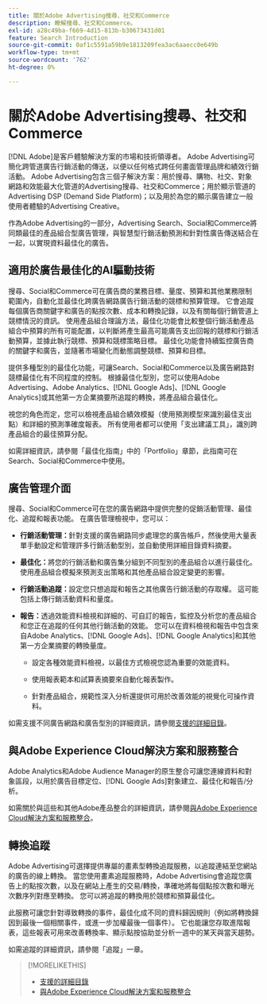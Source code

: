 ```yaml
---
title: 關於Adobe Advertising搜尋、社交和Commerce
description: 瞭解搜尋、社交和Commerce。
exl-id: a28c49ba-f669-4d15-813b-b30673431d01
feature: Search Introduction
source-git-commit: 0af1c5591a59b9e1813209fea3ac6aaecc0e649b
workflow-type: tm+mt
source-wordcount: '762'
ht-degree: 0%

---
```


# 關於Adobe Advertising搜尋、社交和Commerce

[!DNL Adobe]是客戶體驗解決方案的市場和技術領導者。 Adobe Advertising可簡化跨管道廣告行銷活動的傳送，以便以任何格式跨任何畫面管理品牌和績效行銷活動。 Adobe Advertising包含三個子解決方案：用於搜尋、購物、社交、對象網路和效能最大化管道的Advertising搜尋、社交和Commerce；用於顯示管道的Advertising DSP (Demand Side Platform)；以及用於為您的顯示廣告建立一般使用者體驗的Advertising Creative。

作為Adobe Advertising的一部分，Advertising Search、Social和Commerce將同類最佳的產品組合型廣告管理，與智慧型行銷活動預測和針對性廣告傳送結合在一起，以實現資料最佳化的廣告。

## 適用於廣告最佳化的AI驅動技術

搜尋、Social和Commerce可在廣告商的業務目標、量度、預算和其他業務限制範圍內，自動化並最佳化跨廣告網路廣告行銷活動的競標和預算管理。 它會追蹤每個廣告商關鍵字和廣告的點按次數、成本和轉換記錄，以及有關每個行銷管道上競標情況的資訊。 使用產品組合理論方法，最佳化功能會比較整個行銷活動產品組合中預算的所有可能配置，以判斷將產生最高可能廣告支出回報的競標和行銷活動預算，並據此執行競標、預算和競標策略目標。 最佳化功能會持續監控廣告商的關鍵字和廣告，並隨著市場變化而動態調整競標、預算和目標。

提供多種型別的最佳化功能，可讓Search、Social和Commerce以及廣告網路對競標最佳化有不同程度的控制。 根據最佳化型別，您可以使用Adobe Advertising、Adobe Analytics、[!DNL Google Ads]、[!DNL Google Analytics]或其他第一方企業摘要所追蹤的轉換，將產品組合最佳化。

視您的角色而定，您可以檢視產品組合績效模擬（使用預測模型來識別最佳支出點）和詳細的預測準確度報表。 所有使用者都可以使用「支出建議工具」，識別跨產品組合的最佳預算分配。

如需詳細資訊，請參閱「最佳化指南」中的「Portfolio」章節，此指南可在Search、Social和Commerce中使用。

## 廣告管理介面

搜尋、Social和Commerce可在您的廣告網路中提供完整的促銷活動管理、最佳化、追蹤和報表功能。 在廣告管理檢視中，您可以：

* **行銷活動管理：**&#x200B;針對支援的廣告網路同步處理您的廣告帳戶，然後使用大量表單手動設定和管理許多行銷活動型別，並自動使用詳細目錄資料摘要。

* **最佳化：**&#x200B;將您的行銷活動和廣告集分組到不同型別的產品組合以進行最佳化。 使用產品組合模擬來預測支出策略和其他產品組合設定變更的影響。

* **行銷活動追蹤：**&#x200B;設定您只想追蹤和報告之其他廣告行銷活動的存取權。 這可能包括上傳行銷活動資料和量度。

* **報告：**&#x200B;透過效能資料檢視和詳細的、可自訂的報告，監控及分析您的產品組合和您正在追蹤的任何其他行銷活動的效能。 您可以在資料檢視和報告中包含來自Adobe Analytics、[!DNL Google Ads]、[!DNL Google Analytics]和其他第一方企業摘要的轉換量度。

   * 設定各種效能資料檢視，以最佳方式檢視您認為重要的效能資料。

   * 使用報表範本和試算表摘要來自動化報表製作。

   * 針對產品組合，規範性深入分析還提供可用於改善效能的視覺化可操作資料。

如需支援不同廣告網路和廣告型別的詳細資訊，請參閱[支援的詳細目錄](/help/search-social-commerce/introduction/supported-inventory.md)。

## 與Adobe Experience Cloud解決方案和服務整合

Adobe Analytics和Adobe Audience Manager的原生整合可讓您連線資料和對象區段，以用於廣告目標定位、[!DNL Google Ads]對象建立、最佳化和報告/分析。

如需關於與這些和其他Adobe產品整合的詳細資訊，請參閱[與Adobe Experience Cloud解決方案和服務整合](/help/search-social-commerce/introduction/integrations.md)。

## 轉換追蹤

Adobe Advertising可選擇提供專屬的畫素型轉換追蹤服務，以追蹤連結至您網站的廣告的線上轉換。 當您使用畫素追蹤服務時，Adobe Advertising會追蹤您廣告上的點按次數，以及在網站上產生的交易/轉換，準確地將每個點按次數和曝光次數序列對應至轉換。 您可以將追蹤的轉換用於競標和預算最佳化。

此服務可讓您針對導致轉換的事件，最佳化成不同的資料歸因規則（例如將轉換歸因到最後一個相關事件，或進一步加權最後一個事件）。 它也能讓您存取進階報表，這些報表可用來改善轉換率、顯示點按協助並分析一週中的某天與當天趨勢。

如需追蹤的詳細資訊，請參閱「追蹤」一章。

>[!MORELIKETHIS]
>
>* [支援的詳細目錄](supported-inventory.md)
>* [與Adobe Experience Cloud解決方案和服務整合](integrations.md)
